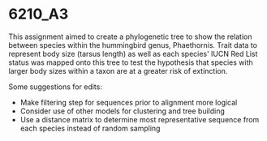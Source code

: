 # 6210_A3

This assignment aimed to create a phylogenetic tree to show the relation between species within the hummingbird genus, Phaethornis. Trait data to represent body size (tarsus length) as well as each species' IUCN Red List status was mapped onto this tree to test the hypothesis that species with larger body sizes within a taxon are at a greater risk of extinction.

Some suggestions for edits:
- Make filtering step for sequences prior to alignment more logical
- Consider use of other models for clustering and tree building
- Use a distance matrix to determine most representative sequence from each species instead of random sampling

